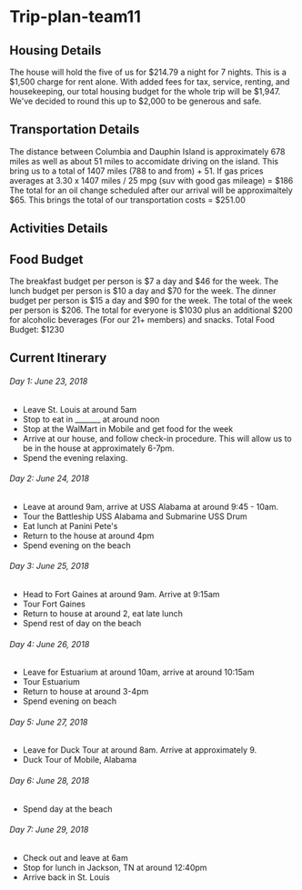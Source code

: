 # Trip-plan-team11

## Housing Details
The house will hold the five of us for $214.79 a night for 7 nights. This is a $1,500 charge for rent alone. With added fees for tax, service, renting, and housekeeping, our total housing budget for the whole trip will be $1,947. We've decided to round this up to $2,000 to be generous and safe.

## Transportation Details
The distance between Columbia and Dauphin Island is approximately 678 miles as well as about 51 miles to accomidate driving on the island. This bring us to a total of 1407 miles (788 to and from) + 51. 
If gas prices averages at 3.30 x 1407 miles / 25 mpg (suv with good gas mileage) = $186
The total for an oil change scheduled after our arrival will be approximaltely $65.
This brings the total of our transportation costs = $251.00

## Activities Details

## Food Budget
The breakfast budget per person is $7 a day and $46 for the week.
The lunch budget per person is $10 a day and $70 for the week.
The dinner budget per person is $15 a day and $90 for the week.
The total of the week per person is $206.
The total for everyone is $1030 plus an additional $200 for alcoholic beverages (For our 21+ members) and snacks.
Total Food Budget: $1230

## Current Itinerary
###### Day 1: June 23, 2018
  - Leave St. Louis at around 5am
  - Stop to eat in _______ at around noon
  - Stop at the WalMart in Mobile and get food for the week
  - Arrive at our house, and follow check-in procedure. This will allow us to be in the house at approximately 6-7pm.
  - Spend the evening relaxing.
###### Day 2: June 24, 2018
  - Leave at around 9am, arrive at USS Alabama at around 9:45 - 10am.
  - Tour the Battleship USS Alabama and Submarine USS Drum
  - Eat lunch at Panini Pete's
  - Return to the house at around 4pm
  - Spend evening on the beach
###### Day 3: June 25, 2018
  - Head to Fort Gaines at around 9am. Arrive at 9:15am
  - Tour Fort Gaines
  - Return to house at around 2, eat late lunch
  - Spend rest of day on the beach
###### Day 4: June 26, 2018
  - Leave for Estuarium at around 10am, arrive at around 10:15am
  - Tour Estuarium
  - Return to house at around 3-4pm
  - Spend evening on beach
###### Day 5: June 27, 2018
  - Leave for Duck Tour at around 8am. Arrive at approximately 9.
  - Duck Tour of Mobile, Alabama
###### Day 6: June 28, 2018
  - Spend day at the beach
###### Day 7: June 29, 2018
  - Check out and leave at 6am
  - Stop for lunch in Jackson, TN at around 12:40pm
  - Arrive back in St. Louis
